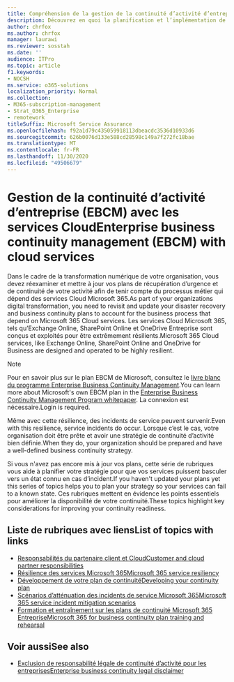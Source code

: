 ```yaml
---
title: Compréhension de la gestion de la continuité d’activité d’entreprise avec les services Cloud
description: Découvrez en quoi la planification et l’implémentation de la continuité d’activité sont différentes lorsque les services Cloud font partie de votre offre informatique.
author: chrfox
ms.author: chrfox
manager: laurawi
ms.reviewer: sosstah
ms.date: ''
audience: ITPro
ms.topic: article
f1.keywords:
- NOCSH
ms.service: o365-solutions
localization_priority: Normal
ms.collection:
- M365-subscription-management
- Strat_O365_Enterprise
- remotework
titleSuffix: Microsoft Service Assurance
ms.openlocfilehash: f92a1d79c435059918113dbeacdc3536d10933d6
ms.sourcegitcommit: 626b0076d133e588cd28598c149a7f272fc18bae
ms.translationtype: MT
ms.contentlocale: fr-FR
ms.lasthandoff: 11/30/2020
ms.locfileid: "49506679"
---
```

# <a name="enterprise-business-continuity-management-ebcm-with-cloud-services"></a><span data-ttu-id="532b9-103">Gestion de la continuité d’activité d’entreprise (EBCM) avec les services Cloud</span><span class="sxs-lookup"><span data-stu-id="532b9-103">Enterprise business continuity management (EBCM) with cloud services</span></span>

<span data-ttu-id="532b9-104">Dans le cadre de la transformation numérique de votre organisation, vous devez réexaminer et mettre à jour vos plans de récupération d’urgence et de continuité de votre activité afin de tenir compte du processus métier qui dépend des services Cloud Microsoft 365.</span><span class="sxs-lookup"><span data-stu-id="532b9-104">As part of your organizations digital transformation, you need to revisit and update your disaster recovery and business continuity plans to account for the business process that depend on Microsoft 365 Cloud services.</span></span> <span data-ttu-id="532b9-105">Les services Cloud Microsoft 365, tels qu’Exchange Online, SharePoint Online et OneDrive Entreprise sont conçus et exploités pour être extrêmement résilients.</span><span class="sxs-lookup"><span data-stu-id="532b9-105">Microsoft 365 Cloud services, like Exchange Online, SharePoint Online and OneDrive for Business are designed and operated to be highly resilient.</span></span>

> [!NOTE]
> <span data-ttu-id="532b9-106">Pour en savoir plus sur le plan EBCM de Microsoft, consultez le [livre blanc du programme Enterprise Business Continuity Management](https://go.microsoft.com/fwlink/?linkid=2121521).</span><span class="sxs-lookup"><span data-stu-id="532b9-106">You can learn more about Microsoft's own EBCM plan in the [Enterprise Business Continuity Management Program whitepaper](https://go.microsoft.com/fwlink/?linkid=2121521).</span></span> <span data-ttu-id="532b9-107">La connexion est nécessaire.</span><span class="sxs-lookup"><span data-stu-id="532b9-107">Login is required.</span></span>

<span data-ttu-id="532b9-108">Même avec cette résilience, des incidents de service peuvent survenir.</span><span class="sxs-lookup"><span data-stu-id="532b9-108">Even with this resilience, service incidents do occur.</span></span> <span data-ttu-id="532b9-109">Lorsque c’est le cas, votre organisation doit être prête et avoir une stratégie de continuité d’activité bien définie.</span><span class="sxs-lookup"><span data-stu-id="532b9-109">When they do, your organization should be prepared and have a well-defined business continuity strategy.</span></span>

<span data-ttu-id="532b9-110">Si vous n'avez pas encore mis à jour vos plans, cette série de rubriques vous aide à planifier votre stratégie pour que vos services puissent basculer vers un état connu en cas d’incident.</span><span class="sxs-lookup"><span data-stu-id="532b9-110">If you haven't updated your plans yet this series of topics helps you to plan your strategy so your services can fail to a known state.</span></span> <span data-ttu-id="532b9-111">Ces rubriques mettent en évidence les points essentiels pour améliorer la disponibilité de votre continuité.</span><span class="sxs-lookup"><span data-stu-id="532b9-111">These topics highlight key considerations for improving your continuity readiness.</span></span>

## <a name="list-of-topics-with-links"></a><span data-ttu-id="532b9-112">Liste de rubriques avec liens</span><span class="sxs-lookup"><span data-stu-id="532b9-112">List of topics with links</span></span>

- [<span data-ttu-id="532b9-113">Responsabilités du partenaire client et Cloud</span><span class="sxs-lookup"><span data-stu-id="532b9-113">Customer and cloud partner responsibilities</span></span>](assurance-customer-and-cloud-partner-ebcm-responsibilities.md)
- [<span data-ttu-id="532b9-114">Résilience des services Microsoft 365</span><span class="sxs-lookup"><span data-stu-id="532b9-114">Microsoft 365 service resiliency</span></span>](assurance-m365-service-resiliency.md)
- [<span data-ttu-id="532b9-115">Développement de votre plan de continuité</span><span class="sxs-lookup"><span data-stu-id="532b9-115">Developing your continuity plan</span></span>](assurance-developing-your-ebcm-plan.md)
- [<span data-ttu-id="532b9-116">Scénarios d’atténuation des incidents de service Microsoft 365</span><span class="sxs-lookup"><span data-stu-id="532b9-116">Microsoft 365 service incident mitigation scenarios</span></span>](assurance-microsoft-365-mitigations.md)
- [<span data-ttu-id="532b9-117">Formation et entraînement sur les plans de continuité Microsoft 365 Entreprise</span><span class="sxs-lookup"><span data-stu-id="532b9-117">Microsoft 365 for business continuity plan training and rehearsal</span></span>](assurance-ebcm-plan-rehearsal-and-user-training.md)

## <a name="see-also"></a><span data-ttu-id="532b9-118">Voir aussi</span><span class="sxs-lookup"><span data-stu-id="532b9-118">See also</span></span>

- [<span data-ttu-id="532b9-119">Exclusion de responsabilité légale de continuité d’activité pour les entreprises</span><span class="sxs-lookup"><span data-stu-id="532b9-119">Enterprise business continuity legal disclaimer</span></span>](assurance-ebcm-legal-disclaimer.md)
